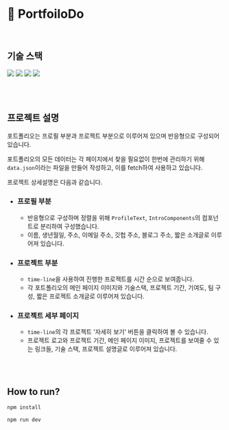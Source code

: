 # 📁 PortfoiloDo

<br/>

## 기술 스택

<img src="https://img.shields.io/badge/React-61DAFB?style=for-the-badge&logo=React&logoColor=black"/> <img src="https://img.shields.io/badge/Typescript-3178C6?style=for-the-badge&logo=Typescript&logoColor=white"/> <img src="https://img.shields.io/badge/TailwindCss-06B6D4?style=for-the-badge&logo=tailwindcss&logoColor=white"/> <img src="https://img.shields.io/badge/Vite-646CFF?style=for-the-badge&logo=Vite&logoColor=white"/>

<br/>
<br/>

## 프로젝트 설명

포트폴리오는 프로필 부분과 프로젝트 부분으로 이루어져 있으며 반응형으로 구성되어있습니다.

포트폴리오의 모든 데이터는 각 페이지에서 찾을 필요없이 한번에 관리하기 위해 `data.json`이라는 파일을 만들어 작성하고, 이를 fetch하여 사용하고 있습니다.

프로젝트 상세설명은 다음과 같습니다.

- ### 프로필 부분

  - 반응형으로 구성하며 정렬을 위해 `ProfileText`, `IntroComponents`의 컴포넌트로 분리하여 구성했습니다.
  - 이름, 생년월일, 주소, 이메일 주소, 깃헙 주소, 블로그 주소, 짧은 소개글로 이루어져 있습니다.

- ### 프로젝트 부분

  - `time-line`을 사용하여 진행한 프로젝트를 시간 순으로 보여줍니다.
  - 각 포트폴리오의 메인 페이지 이미지와 기술스택, 프로젝트 기간, 기여도, 팀 구성, 짧은 프로젝트 소개글로 이루어져 있습니다.

- ### 프로젝트 세부 페이지
  - `time-line`의 각 프로젝트 '자세히 보기' 버튼을 클릭하여 볼 수 있습니다.
  - 프로젝트 로고와 프로젝트 기간, 메인 페이지 이미지, 프로젝트를 보여줄 수 있는 링크들, 기술 스택, 프로젝트 설명글로 이루어져 있습니다.

<br/>
<br/>

## How to run?

```bash
npm install
```

```bash
npm run dev
```

<br/>
